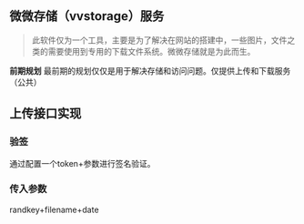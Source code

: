 ## 微微存储（vvstorage）服务
> 此软件仅为一个工具，主要是为了解决在网站的搭建中，一些图片，文件之类的需要使用到专用的下载文件系统。微微存储就是为此而生。

**前期规划**
最前期的规划仅仅是用于解决存储和访问问题。仅提供上传和下载服务（公共）

## 上传接口实现
### 验签
通过配置一个token+参数进行签名验证。

### 传入参数
randkey+filename+date